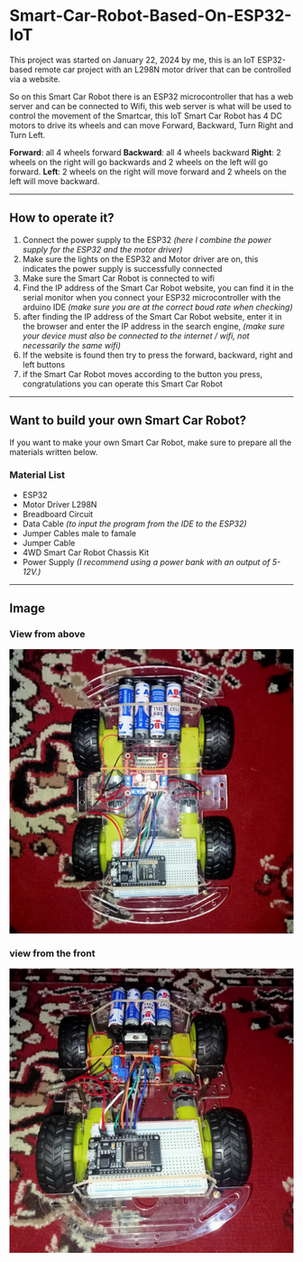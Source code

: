 # Smart-Car-Robot-Based-On-ESP32-IoT
This project was started on January 22, 2024 by me, this is an IoT ESP32-based remote car project with an L298N motor driver that can be controlled via a website.

So on this Smart Car Robot there is an ESP32 microcontroller that has a web server and can be connected to Wifi, this web server is what will be used to control the movement of the Smartcar, this IoT Smart Car Robot has 4 DC motors to drive its wheels and can move Forward, Backward, Turn Right and Turn Left.

**Forward**: all 4 wheels forward
**Backward**: all 4 wheels backward
**Right**: 2 wheels on the right will go backwards and 2 wheels on the left will go forward.
**Left**: 2 wheels on the right will move forward and 2 wheels on the left will move backward.

---

## How to operate it?
1. Connect the power supply to the ESP32 *(here I combine the power supply for the ESP32 and the motor driver)*
2. Make sure the lights on the ESP32 and Motor driver are on, this indicates the power supply is successfully connected
3. Make sure the Smart Car Robot is connected to wifi
4. Find the IP address of the Smart Car Robot website, you can find it in the serial monitor when you connect your ESP32 microcontroller with the arduino IDE *(make sure you are at the correct boud rate when checking)*
5. after finding the IP address of the Smart Car Robot website, enter it in the browser and enter the IP address in the search engine, *(make sure your device must also be connected to the internet / wifi, not necessarily the same wifi)*
6. If the website is found then try to press the forward, backward, right and left buttons
7. if the Smart Car Robot moves according to the button you press, congratulations you can operate this Smart Car Robot

---

## Want to build your own Smart Car Robot?
If you want to make your own Smart Car Robot, make sure to prepare all the materials written below.

### Material List
- ESP32
- Motor Driver L298N
- Breadboard Circuit
- Data Cable *(to input the program from the IDE to the ESP32)*
- Jumper Cables male to famale
- Jumper Cable
- 4WD Smart Car Robot Chassis Kit
- Power Supply *(I recommend using a power bank with an output of 5-12V.)*

---

## Image
### View from above
![Smart Car Robot View From Above](smart-car-robot-1.jpg)

### view from the front
![Smart Car Robot View From The Front](smart-car-robot-2.jpg)

